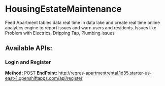 # HousingEstateMaintenance
Feed Apartment tables data real time in data lake and create real time online analytics engine to report issues and warn users and residents. Issues like Problem with Electrics, Dripping Tap, Plumbing issues

## Available APIs:

### Login and Register 
**Method:** POST
**EndPoint:** <http://reqres-apartmentrental.1d35.starter-us-east-1.openshiftapps.com/api/register>
